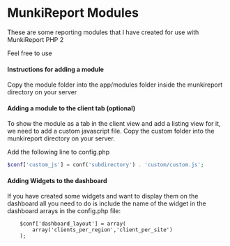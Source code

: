 # MunkiReport Modules

These are some reporting modules that I have created for use with MunkiReport PHP 2

Feel free to use

#### Instructions for adding a module

Copy the module folder into the app/modules folder inside the munkireport directory on your server

#### Adding a module to the client tab (optional)

To show the module as a tab in the client view and add a listing view for it, we need to add a custom javascript file. Copy the custom folder into the munkireport directory on your server.

Add the following line to config.php

```php
$conf['custom_js'] = conf('subdirectory') . 'custom/custom.js';
```

#### Adding Widgets to the dashboard
If you have created some widgets and want to display them on the dashboard all you need to do is
include the name of the widget in the dashboard arrays in the config.php file:
```
	$conf['dashboard_layout'] = array(
		array('clients_per_region','client_per_site')
	);
```

